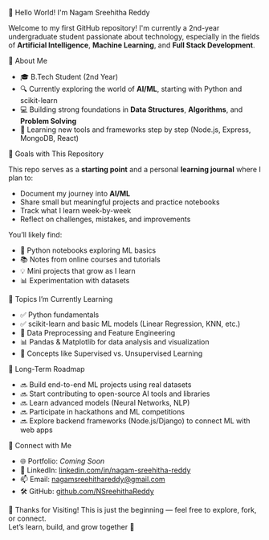 👋 Hello World! I'm Nagam Sreehitha Reddy

Welcome to my first GitHub repository! I'm currently a 2nd-year undergraduate student passionate about technology, especially in the fields of **Artificial Intelligence**, **Machine Learning**, and **Full Stack Development**.

🚀 About Me

- 🎓 B.Tech Student (2nd Year)
- 🔍 Currently exploring the world of **AI/ML**, starting with Python and scikit-learn
- 💻 Building strong foundations in **Data Structures**, **Algorithms**, and **Problem Solving**
- 🌱 Learning new tools and frameworks step by step (Node.js, Express, MongoDB, React)

🎯 Goals with This Repository

This repo serves as a **starting point** and a personal **learning journal** where I plan to:
- Document my journey into **AI/ML**
- Share small but meaningful projects and practice notebooks
- Track what I learn week-by-week
- Reflect on challenges, mistakes, and improvements

You’ll likely find:
- 📁 Python notebooks exploring ML basics
- 📚 Notes from online courses and tutorials
- 💡 Mini projects that grow as I learn
- 📊 Experimentation with datasets

🧠 Topics I’m Currently Learning

- ✅ Python fundamentals
- ✅ scikit-learn and basic ML models (Linear Regression, KNN, etc.)
- 🔄 Data Preprocessing and Feature Engineering
- 📊 Pandas & Matplotlib for data analysis and visualization
- 🧠 Concepts like Supervised vs. Unsupervised Learning

💼 Long-Term Roadmap

- 🔜 Build end-to-end ML projects using real datasets
- 🔜 Start contributing to open-source AI tools and libraries
- 🔜 Learn advanced models (Neural Networks, NLP)
- 🔜 Participate in hackathons and ML competitions
- 🔜 Explore backend frameworks (Node.js/Django) to connect ML with web apps

🔗 Connect with Me

- 🌐 Portfolio: *Coming Soon*
- 💼 LinkedIn: [linkedin.com/in/nagam-sreehitha-reddy](linkedin.com/in/nagam-sreehitha-reddy-954500326)
- 📫 Email: nagamsreehithareddy@gmail.com
- 🛠 GitHub: [github.com/NSreehithaReddy](https://github.com/NSreehithaReddy)

🙌 Thanks for Visiting!
This is just the beginning — feel free to explore, fork, or connect.  
Let’s learn, build, and grow together 🚀
